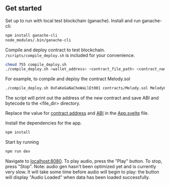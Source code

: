 ## Get started
Set up to run with local test blockchain (ganache). Install and run ganache-cli:

```bash
npm install ganache-cli
node_modules/.bin/ganache-cli
```

Compile and deploy contract to test blockchain. `/scripts/compile_deploy.sh` is included for your convenience.
```bash
chmod 755 compile_deploy.sh
./compile_deploy.sh <wallet_address> <contract_file_path> <contract_name> <file_dir>
```

For example, to compile and deploy the contract Melody.sol
```bash
./compile_deploy.sh 0xFaKeGaNaCheWaLlEt001 contracts/Melody.sol MelodyGen files
```
The script will print out the address of the new contract and save ABI and bytecode to the <file_dir> directory.

Replace the value for [contract address](https://github.com/judy-jackson/tone-poc/blob/init_commit/src/App.svelte#L14) and [ABI](https://github.com/judy-jackson/tone-poc/blob/init_commit/src/App.svelte#L13) in the [App.svelte](/src/App.svelte) file.

Install the dependencies for the app.

```bash
npm install
```

Start by running
```bash
npm run dev
```

Navigate to [localhost:8080](http://localhost:8080). To play audio, press the "Play" button. To stop, press "Stop". Note: audio gen hasn't been optimized yet and is currently very slow. It will take some time before audio will begin to play: the button will display "Audio Loaded" when data has been loaded successfully.

